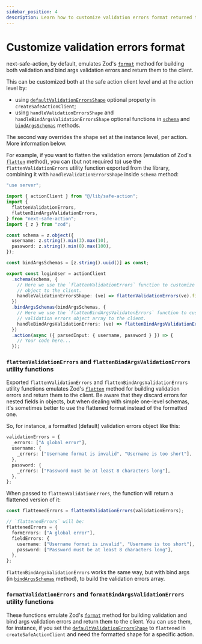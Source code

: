 ```yaml
---
sidebar_position: 4
description: Learn how to customize validation errors format returned to the client.
---
```


# Customize validation errors format

next-safe-action, by default, emulates Zod's [`format`](https://zod.dev/ERROR_HANDLING?id=formatting-errors) method for building both validation and bind args validation errors and return them to the client.

This can be customized both at the safe action client level and at the action level by:
- using [`defaultValidationErrorsShape`](/docs/safe-action-client/initialization-options#defaultvalidationerrorsshape) optional property in `createSafeActionClient`;
- using `handleValidationErrorsShape` and `handleBindArgsValidationErrorsShape` optional functions in [`schema`](/docs/safe-action-client/instance-methods#schema) and [`bindArgsSchemas`](/docs/safe-action-client/instance-methods#bindargsschemas) methods.

The second way overrides the shape set at the instance level, per action. More information below.

For example, if you want to flatten the validation errors (emulation of Zod's [`flatten`](https://zod.dev/ERROR_HANDLING?id=flattening-errors) method), you can (but not required to) use the `flattenValidationErrors` utility function exported from the library, combining it with `handleValidationErrorsShape` inside `schema` method:

```typescript src="src/app/login-action.ts"
"use server";

import { actionClient } from "@/lib/safe-action";
import {
  flattenValidationErrors,
  flattenBindArgsValidationErrors,
} from "next-safe-action";
import { z } from "zod";

const schema = z.object({
  username: z.string().min(3).max(10),
  password: z.string().min(8).max(100),
});

const bindArgsSchemas = [z.string().uuid()] as const;

export const loginUser = actionClient
  .schema(schema, {
    // Here we use the `flattenValidationErrors` function to customize the returned validation errors
    // object to the client.
    handleValidationErrorsShape: (ve) => flattenValidationErrors(ve).fieldErrors,
  })
  .bindArgsSchemas(bindArgsSchemas, {
    // Here we use the `flattenBindArgsValidatonErrors` function to customize the returned bind args
    // validation errors object array to the client.
    handleBindArgsValidationErrors: (ve) => flattenBindArgsValidationErrors(ve),
  })
  .action(async ({ parsedInput: { username, password } }) => {
    // Your code here...
  });
```

### `flattenValidationErrors` and `flattenBindArgsValidationErrors` utility functions

Exported `flattenValidationErrors` and `flattenBindArgsValidationErrors` utility functions emulates Zod's [`flatten`](https://zod.dev/ERROR_HANDLING?id=flattening-errors) method for building validation errors and return them to the client. Be aware that they discard errors for nested fields in objects, but when dealing with simple one-level schemas, it's sometimes better to use the flattened format instead of the formatted one.

So, for instance, a formatted (default) validation errors object like this:

```typescript
validationErrors = {
  _errors: ["A global error"],
  username: {
    _errors: ["Username format is invalid", "Username is too short"],
  },
  password: {
    _errors: ["Password must be at least 8 characters long"],
  },
};
```

When passed to `flattenValidationErrors`, the function will return a flattened version of it:

```typescript
const flattenedErrors = flattenValidationErrors(validationErrors);

// `flattenedErrors` will be:
flattenedErrors = {
  formErrors: ["A global error"],
  fieldErrors: {
    username: ["Username format is invalid", "Username is too short"],
    password: ["Password must be at least 8 characters long"],
  },
};
```

`flattenBindArgsValidationErrors` works the same way, but with bind args (in [`bindArgsSchemas`](/docs/safe-action-client/instance-methods#bindargsschemas) method), to build the validation errors array.

### `formatValidationErrors` and `formatBindArgsValidationErrors` utility functions

These functions emulate Zod's [`format`](https://zod.dev/ERROR_HANDLING?id=formatting-errors) method for building validation and bind args validation errors and return them to the client. You can use them, for instance, if you set the [`defaultValidationErrorsShape`](/docs/safe-action-client/initialization-options#defaultvalidationerrorsshape) to `flattened` in `createSafeActionClient` and need the formatted shape for a specific action.